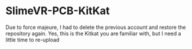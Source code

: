 # SlimeVR-PCB-KitKat
Due to force majeure, I had to delete the previous account and restore the repository again. Yes, this is the Kitkat you are familiar with, but I need a little time to re-upload
